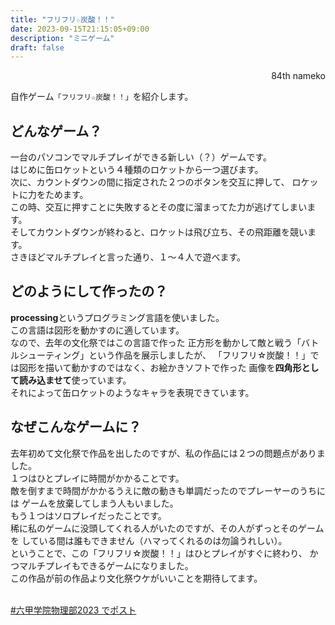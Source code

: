 ```yaml
---
title: "フリフリ☆炭酸！！"
date: 2023-09-15T21:15:05+09:00
description: "ミニゲーム"
draft: false
---
```


<div align="right">84th nameko</div>

自作ゲーム`「フリフリ☆炭酸！！」`を紹介します。

## どんなゲーム？
一台のパソコンでマルチプレイができる新しい（？）ゲームです。<br>
はじめに缶ロケットという４種類のロケットから一つ選びます。<br>
次に、カウントダウンの間に指定された２つのボタンを交互に押して、
ロケットに力をためます。<br>
この時、交互に押すことに失敗するとその度に溜まってた力が逃げてしまいます。<br>
そしてカウントダウンが終わると、ロケットは飛び立ち、その飛距離を競います。<br>
さきほどマルチプレイと言った通り、１～４人で遊べます。

## どのようにして作ったの？
**processing**というプログラミング言語を使いました。<br>
この言語は図形を動かすのに適しています。<br>
なので、去年の文化祭ではこの言語で作った
正方形を動かして敵と戦う「バトルシューティング」という作品を展示しましたが、
「フリフリ☆炭酸！！」では図形を描いて動かすのではなく、お絵かきソフトで作った
画像を**四角形として読み込ませて**使っています。<br>
それによって缶ロケットのようなキャラを表現できています。

## なぜこんなゲームに？
去年初めて文化祭で作品を出したのですが、私の作品には２つの問題点がありました。<br>
１つはひとプレイに時間がかかることです。<br>
敵を倒すまで時間がかかるうえに敵の動きも単調だったのでプレーヤーのうちには
ゲームを放棄してしまう人もいました。<br>
もう１つはソロプレイだったことです。<br>
稀に私のゲームに没頭してくれる人がいたのですが、その人がずっとそのゲームを
している間は誰もできません（ハマってくれるのは勿論うれしい）。<br>
ということで、この「フリフリ☆炭酸！！」はひとプレイがすぐに終わり、
かつマルチプレイもできるゲームになりました。<br>
この作品が前の作品より文化祭ウケがいいことを期待してます。

<br>
<a href="https://twitter.com/share?ref_src=twsrc%5Etfw" class="twitter-share-button" data-hashtags="六甲学院物理部2023" data-lang="ja" data-show-count="false">#六甲学院物理部2023 でポスト</a><script async src="https://platform.twitter.com/widgets.js" charset="utf-8"></script>